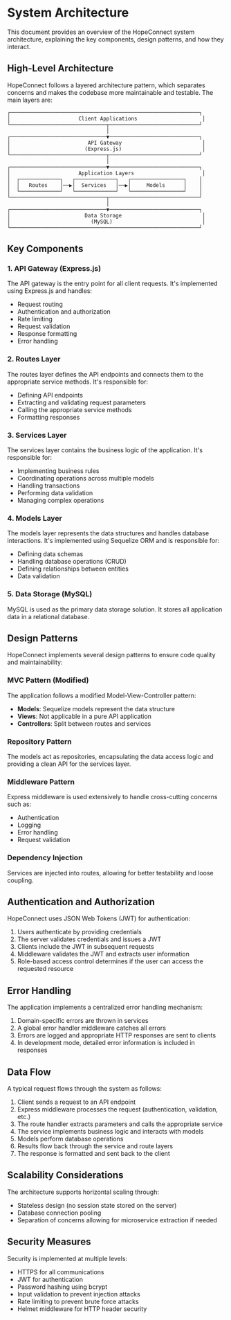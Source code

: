 # System Architecture

This document provides an overview of the HopeConnect system architecture, explaining the key components, design patterns, and how they interact.

## High-Level Architecture

HopeConnect follows a layered architecture pattern, which separates concerns and makes the codebase more maintainable and testable. The main layers are:

```
┌─────────────────────────────────────────────────────────────┐
│                      Client Applications                     │
└───────────────────────────────┬─────────────────────────────┘
                                │
┌───────────────────────────────▼─────────────────────────────┐
│                         API Gateway                          │
│                        (Express.js)                          │
└───────────────────────────────┬─────────────────────────────┘
                                │
┌───────────────────────────────▼─────────────────────────────┐
│                      Application Layers                      │
│  ┌─────────────┐   ┌─────────────┐   ┌─────────────────┐    │
│  │   Routes    │──▶│  Services   │──▶│     Models      │    │
│  └─────────────┘   └─────────────┘   └─────────────────┘    │
└───────────────────────────────┬─────────────────────────────┘
                                │
┌───────────────────────────────▼─────────────────────────────┐
│                        Data Storage                          │
│                          (MySQL)                             │
└─────────────────────────────────────────────────────────────┘
```

## Key Components

### 1. API Gateway (Express.js)

The API gateway is the entry point for all client requests. It's implemented using Express.js and handles:

- Request routing
- Authentication and authorization
- Rate limiting
- Request validation
- Response formatting
- Error handling

### 2. Routes Layer

The routes layer defines the API endpoints and connects them to the appropriate service methods. It's responsible for:

- Defining API endpoints
- Extracting and validating request parameters
- Calling the appropriate service methods
- Formatting responses

### 3. Services Layer

The services layer contains the business logic of the application. It's responsible for:

- Implementing business rules
- Coordinating operations across multiple models
- Handling transactions
- Performing data validation
- Managing complex operations

### 4. Models Layer

The models layer represents the data structures and handles database interactions. It's implemented using Sequelize ORM and is responsible for:

- Defining data schemas
- Handling database operations (CRUD)
- Defining relationships between entities
- Data validation

### 5. Data Storage (MySQL)

MySQL is used as the primary data storage solution. It stores all application data in a relational database.

## Design Patterns

HopeConnect implements several design patterns to ensure code quality and maintainability:

### MVC Pattern (Modified)

The application follows a modified Model-View-Controller pattern:

- **Models**: Sequelize models represent the data structure
- **Views**: Not applicable in a pure API application
- **Controllers**: Split between routes and services

### Repository Pattern

The models act as repositories, encapsulating the data access logic and providing a clean API for the services layer.

### Middleware Pattern

Express middleware is used extensively to handle cross-cutting concerns such as:

- Authentication
- Logging
- Error handling
- Request validation

### Dependency Injection

Services are injected into routes, allowing for better testability and loose coupling.

## Authentication and Authorization

HopeConnect uses JSON Web Tokens (JWT) for authentication:

1. Users authenticate by providing credentials
2. The server validates credentials and issues a JWT
3. Clients include the JWT in subsequent requests
4. Middleware validates the JWT and extracts user information
5. Role-based access control determines if the user can access the requested resource

## Error Handling

The application implements a centralized error handling mechanism:

1. Domain-specific errors are thrown in services
2. A global error handler middleware catches all errors
3. Errors are logged and appropriate HTTP responses are sent to clients
4. In development mode, detailed error information is included in responses

## Data Flow

A typical request flows through the system as follows:

1. Client sends a request to an API endpoint
2. Express middleware processes the request (authentication, validation, etc.)
3. The route handler extracts parameters and calls the appropriate service
4. The service implements business logic and interacts with models
5. Models perform database operations
6. Results flow back through the service and route layers
7. The response is formatted and sent back to the client

## Scalability Considerations

The architecture supports horizontal scaling through:

- Stateless design (no session state stored on the server)
- Database connection pooling
- Separation of concerns allowing for microservice extraction if needed

## Security Measures

Security is implemented at multiple levels:

- HTTPS for all communications
- JWT for authentication
- Password hashing using bcrypt
- Input validation to prevent injection attacks
- Rate limiting to prevent brute force attacks
- Helmet middleware for HTTP header security